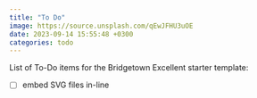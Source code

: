 ```yaml
---
title: "To Do"
image: https://source.unsplash.com/qEwJFHU3uOE
date: 2023-09-14 15:55:48 +0300
categories: todo
---
```


List of To-Do items for the Bridgetown Excellent starter template:

- [ ] embed SVG files in-line
